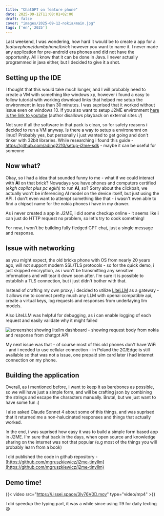 ```yaml
---
title: "ChatGPT on feature phone"
date: 2025-09-12T11:08:01+02:00
draft: false
cover: "images/2025-09-12-nokia/main.jpg"
tags: ['en','2025']
---
```

Last weekend, I was wondering, how hard  it would be to create a app for a _featurephone_/_dumbphone_/_brick_ however you want to name it.
I never made any application for pre-android era phones and did not have the opportunity. All i know that it can be done in Java. I never actually programmed in java either, but I decided to give it a shot.

## Setting up the IDE
I thought that this would take much longer, and I will probably need to create a VM with something like windows xp, however i found a easy to follow tutorial with working download links that helped me setup the environment in less than 30 minutes. I was suprised that it worked without issue even on windows 10. 
If you also want to setup J2ME environment [here is the link to youtube](https://youtu.be/QI5v6Wa6hvw) (author disallows playback on external sites :/)


Not sure if all the software in that pack is clean, so for safety reasons i decided to run a VM anyway.
Is there a way to setup a environemnt on linux? Probably yes, but personally i just wanted to get going and don't tinker with 32bit libraries.
While researching i found this guide - https://github.com/ading2210/setup-j2me-sdk - maybe it can be useful for someone

## Now what?

Okay, so i had a idea that sounded funny to me - what if we could interact with **AI** on that brick? Nowadays you have phones and computers certified _(ekgh copilot plus pc egkh)_ to run **AI**, so?
Sorry about the clickbait, we actually won't be inferencing AI model on the device itself, but just using the API. I don't even want to attempt something like that - i wasn't even able to find a chipset name for the nokia phones i have in my drawer.

As i never created a app in J2ME, i did some checkup online - it seems like i can just do HTTP request no problem, so let's try to cook something!

For now, i won't be building fully fledged GPT chat, just a single message and response.

## Issue with networking

as you might expect, the old bricks phone with OS from nearly 20 years ago, will not support modern SSL/TLS protocols - so for the quick demo, i just skipped encryption, as i won't be transmitting any sensitive informations and will tear it down soon after. I'm sure it is possible to establish a TLS connection, but i just didn't bother with that.

Instead of crafting my own proxy, i decided to utilize [LiteLLM](https://github.com/BerriAI/litellm) as a gateway - it allows me to connect pretty much any LLM with openai compatible api, create a virtual keys, log requests and responses from underlaying llm models.

Also LiteLLM was helpful for debugging, as i can enable logging of each request and easily validate why it might failed

![screenshot showing litellm dashboard - showing request body from nokia and response from chatgpt API](images/2025-09-12-nokia/litellmresponse.png)

My next issue was that - of course most of this old phones don't have WiFi - and i needed to use cellular connection - in Poland the 2G/Edge is still available so that was not a issue, one prepaid sim card later i had internet connection on my phone.


## Building the application

Overall, as i mentioned before, i want to keep it as barebones as possible, so we will have just a simple form, and will be crafting json by combining the strings and escape the characters manually. Brutal, but we just want to have some fun :)

I also asked Claude Sonnet 4 about some of this things, and was suprised that it returned me a non-halucinated responses and things that actually worked.

In the end, i was suprised how easy it was to build a simple form based app in J2ME. I'm sure that back in the days, when open source and knowledge sharing on the internet was not that popular (e.g most of the things you will probably learn from a book)

I did published the code in github repository - [https://github.com/mgruszkiewicz/j2me-tinyllm](https://github.com/mgruszkiewicz/j2me-tinyllm)

## Demo time!

{{< video src="https://i.issei.space/3lv76V0D.mov" type="video/mp4" >}}

I did speedup the typing part, it was a while since using T9 for daily texting 😅

